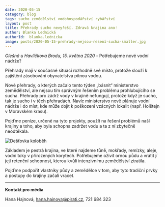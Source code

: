 ```yaml
---
date: 2020-05-15
category: blog
tags: sucho zemědělství vodohospodářství rybářství
layout: post
title: Přehrady sucho nevyřeší. Zdravá krajina ano!
author: Blanka Lednická
authorId:  blanka.lednicka
image: posts/2020-05-15-prehrady-nejsou-resení-sucha-smaller.jpg
---
```


*Olešná u Havlíčkova Brodu, 15. května 2020* - Potřebujeme nové vodní nádrže? 

Přehrady mají v současné situaci rozhodně své místo, protože slouží k zajištění zásobování obyvatelstva pitnou vodou. 

Nové přehrady, o kterých začalo tento týden „básnit“ ministerstvo zemědělství, ale nejsou tím správným řešením problému prohlubujícího se sucha. Přehrady pro zádrž vody v krajině nefungují, protože když je sucho, tak je sucho i v těch přehradách. Navíc ministerstvo nově plánuje vodní nádrže i do míst, kde může dojít k poškození vzácných lokalit (např. Holštejn v Moravském krasu). 

Pojďme peníze, určené na tyto projekty, použít na řešení problémů naší krajiny a toho, aby byla schopna zadržet vodu a ta z ní zbytečně neodtékala. 

![Dešťovka koloběh](https://zemedelstvi.pirati.cz/assets/posts/img/2020-05-15-prehrady-nejsou-resení-sucha-smaller.jpg)


Základem je pestrá krajina, ve které najdeme tůně, mokřady, remízky, aleje, vodní toky v přirozených korytech. Potřebujeme oživit ornou půdu a vrátit jí její retenční schopnost, kterou kvůli intenzivnímu zemědělství ztratila.

Pojďme podpořit vlastníky půdy a zemědělce v tom, aby tyto tradiční prvky a postupy do krajiny začali vracet. 


---

**Kontakt pro média**

Hana Hajnová, <hana.hajnova@pirati.cz>, 721 684 323
